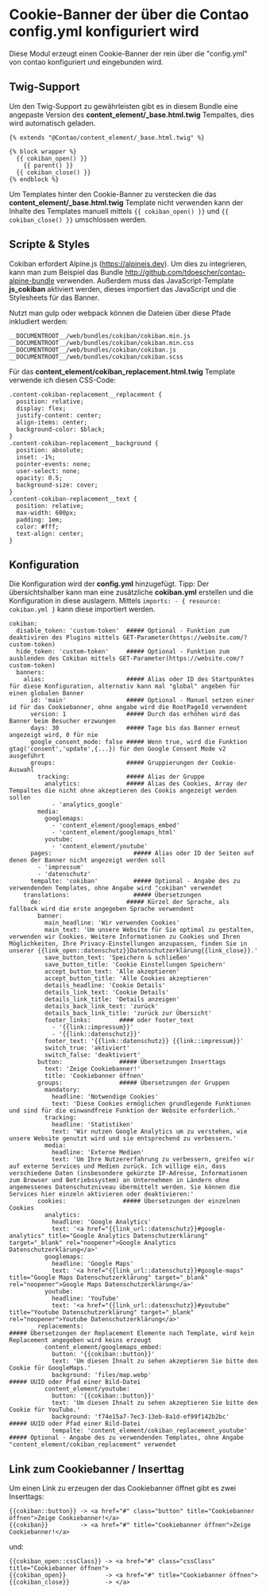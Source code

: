 # Cookie-Banner der über die Contao config.yml konfiguriert wird

Diese Modul erzeugt einen Cookie-Banner der rein über die "config.yml" von contao konfiguriert und eingebunden wird.

## Twig-Support

Um den Twig-Support zu gewährleisten gibt es in diesem Bundle eine angepaste Version des **content\_element/\_base.html.twig** Tempaltes, dies wird automatisch geladen.

```
{% extends "@Contao/content_element/_base.html.twig" %}

{% block wrapper %}
  {{ cokiban_open() }}
    {{ parent() }}
  {{ cokiban_close() }}
{% endblock %}
```

Um Templates hinter den Cookie-Banner zu verstecken die das **content\_element/\_base.html.twig** Template nicht verwenden kann der Inhalte des Templates manuell mittels ``{{ cokiban_open() }}`` und ``{{ cokiban_close() }}`` umschlossen werden.

## Scripte & Styles

Cokiban erfordert Alpine.js (<https://alpinejs.dev>). Um dies zu integrieren, kann man zum Beispiel das Bundle <http://github.com/tdoescher/contao-alpine-bundle> verwenden. Außerdem muss das JavaScript-Template **js_cokiban** aktiviert werden, dieses importiert das JavaScript und die Stylesheets für das Banner.

Nutzt man gulp oder webpack können die Dateien über diese Pfade inkludiert werden:

```
__DOCUMENTROOT__/web/bundles/cokiban/cokiban.min.js
__DOCUMENTROOT__/web/bundles/cokiban/cokiban.min.css
__DOCUMENTROOT__/web/bundles/cokiban/cokiban.js
__DOCUMENTROOT__/web/bundles/cokiban/cokiban.scss
```

Für das **content\_element/cokiban\_replacement.html.twig** Template verwende ich diesen CSS-Code:

```
.content-cokiban-replacement__replacement {
  position: relative;
  display: flex;
  justify-content: center;
  align-items: center;
  background-color: $black;
}
.content-cokiban-replacement__background {
  position: absolute;
  inset: -1%;
  pointer-events: none;
  user-select: none;
  opacity: 0.5;
  background-size: cover;
}
.content-cokiban-replacement__text {
  position: relative;
  max-width: 600px;
  padding: 1em;
  color: #fff;
  text-align: center;
}
```

## Konfiguration

Die Konfiguration wird der **config.yml** hinzugefügt. Tipp: Der übersichtshalber kann man eine zusätzliche **cokiban.yml** erstellen und die Konfiguration in diese auslagern. Mittels `imports: - { resource: cokiban.yml }` kann diese importiert werden.

```
cokiban:
  disable_token: 'custom-token'  ##### Optional - Funktion zum deaktiviren des Plugins mittels GET-Parameter(https://website.com/?custom-token)
  hide_token: 'custom-token'     ##### Optional - Funktion zum ausblenden des Cokiban mittels GET-Parameter(https://website.com/?custom-token)
  banners:
    alias:                       ##### Alias oder ID des Startpunktes für diese Konfiguration, alternativ kann mal "global" angeben für einen globalen Banner
      id: 'main'                 ##### Optional - Manuel setzen einer id für das Cookiebanner, ohne angabe wird die RootPageId verwendent
      version: 1                 ##### Durch das erhöhen wird das Banner beim Besucher erzwungen
      days: 30                   ##### Tage bis das Banner erneut angezeigt wird, 0 für nie
      google_consent_mode: false ##### Wenn true, wird die Funktion gtag('consent','update',{...}) für den Google Consent Mode v2 ausgeführt
      groups:                    ##### Gruppierungen der Cookie-Auswahl
        tracking:                ##### Alias der Gruppe
          analytics:             ##### Alias des Cookies, Array der Tempaltes die nicht ohne akzeptieren des Cookis angezeigt werden sollen
            - 'analytics_google'
        media:
          googlemaps:
            - 'content_element/googlemaps_embed'
            - 'content_element/googlemaps_html'
          youtube:
            - 'content_element/youtube'
      pages:                       ##### Alias oder ID der Seiten auf denen der Banner nicht angezeigt werden soll
        - 'impressum'
        - 'datenschutz'
      tempalte: 'cokiban'          ##### Optional - Angabe des zu verwendenden Templates, ohne Angabe wird "cokiban" verwendet
    translations:                  ##### Übersetzungen
      de:                        ##### Kürzel der Sprache, als fallback wird die erste angegeben Sprache verwendent 
        banner:
          main_headline: 'Wir verwenden Cookies'
          main_text: 'Um unsere Website für Sie optimal zu gestalten, verwenden wir Cookies. Weitere Informationen zu Cookies und Ihren Möglichkeiten, Ihre Privacy-Einstellungen anzupassen, finden Sie in unserer {{link_open::datenschutz}}Datenschutzerklärung{{link_close}}.'
          save_button_text: 'Speichern & schließen'
          save_button_title: 'Cookie Einstellungen Speichern'
          accept_button_text: 'Alle akzeptieren'
          accept_button_title: 'Alle Cookies akzeptieren'
          details_headline: 'Cookie Details'
          details_link_text: 'Cookie Details'
          details_link_title: 'Details anzeigen'
          details_back_link_text: 'zurück'
          details_back_link_title: 'zurück zur Übersicht'
          footer_links:        #### oder footer_text
            - '{{link::impressum}}'
            - '{{link::datenschutz}}'
          footer_text: '{{link::datenschutz}} {{link::impressum}}'
          switch_true: 'aktiviert'
          switch_false: 'deaktiviert'
        button:                ##### Übersetzungen Inserttags
          text: 'Zeige Cookiebanner!'
          title: 'Cookiebanner öffnen'
        groups:                ##### Übersetzungen der Gruppen
          mandatory:
            headline: 'Notwendige Cookies'
            text: 'Diese Cookies ermöglichen grundlegende Funktionen und sind für die einwandfreie Funktion der Website erforderlich.'
          tracking:
            headline: 'Statistiken'
            text: 'Wir nutzen Google Analytics um zu verstehen, wie unsere Website genutzt wird und sie entsprechend zu verbessern.'
          media:
            headline: 'Externe Medien'
            text: 'Um Ihre Nutzererfahrung zu verbessern, greifen wir auf externe Services und Medien zurück. Ich willige ein, dass verschiedene Daten (insbesondere gekürzte IP-Adresse, Informationen zum Browser und Betriebssystem) an Unternehmen in Ländern ohne angemessenes Datenschutzniveau übermittelt werden. Sie können die Services hier einzeln aktivieren oder deaktivieren:'
        cookies:                ##### Übersetzungen der einzelnen Cookies
          analytics:
            headline: 'Google Analytics'
            text: '<a href="{{link_url::datenschutz}}#google-analytics" title="Google Analytics Datenschutzerklärung" target="_blank" rel="noopener">Google Analytics Datenschutzerklärung</a>'
          googlemaps:
            headline: 'Google Maps'
            text: '<a href="{{link_url::datenschutz}}#google-maps" title="Google Maps Datenschutzerklärung" target="_blank" rel="noopener">Google Maps Datenschutzerklärung</a>'
          youtube:
            headline: 'YouTube'
            text: '<a href="{{link_url::datenschutz}}#youtube" title="Youtube Datenschutzerklärung" target="_blank" rel="noopener">Youtube Datenschutzerklärung</a>'
        replacements:                                                       ##### Übersetzungen der Replacement Elemente nach Template, wird kein Replacement angegeben wird keins erzeugt
          content_element/googlemaps_embed:
            button: '{{cokiban::button}}'
            text: 'Um diesen Ihnalt zu sehen akzeptieren Sie bitte den Cookie für GoogleMaps.'
            background: 'files/map.webp'                                 ##### UUID oder Pfad einer Bild-Datei
          content_element/youtube:
            button: '{{cokiban::button}}'
            text: 'Um diesen Ihnalt zu sehen akzeptieren Sie bitte den Cookie für YouTube.'
            background: 'f74e15a7-7ec3-13eb-8a1d-ef99f142b2bc'          ##### UUID oder Pfad einer Bild-Datei
            tempalte: 'content_element/cokiban_replacement_youtube'                          ##### Optional - Angabe des zu verwendenden Templates, ohne Angabe "content_element/cokiban_replacement" verwendet

```

## Link zum Cookiebanner / Inserttag

Um einen Link zu erzeugen der das Cookiebanner öffnet gibt es zwei Inserttags:

```
{{cokiban::button}} -> <a href="#" class="button" title="Cookiebanner öffnen">Zeige Cookiebanner!</a>
{{cokiban}}         -> <a href="#" title="Cookiebanner öffnen">Zeige Cookiebanner!</a>
```
und:

```
{{cokiban_open::cssClass}} -> <a href="#" class="cssClass" title="Cookiebanner öffnen">
{{cokiban_open}}           -> <a href="#" title="Cookiebanner öffnen">
{{cokiban_close}}          -> </a>
```
